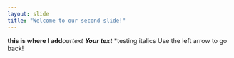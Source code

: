 ```yaml
---
layout: slide
title: "Welcome to our second slide!"
---
```

**this is where I add**_ourtext_ **_Your text_** *testing italics
Use the left arrow to go back!
